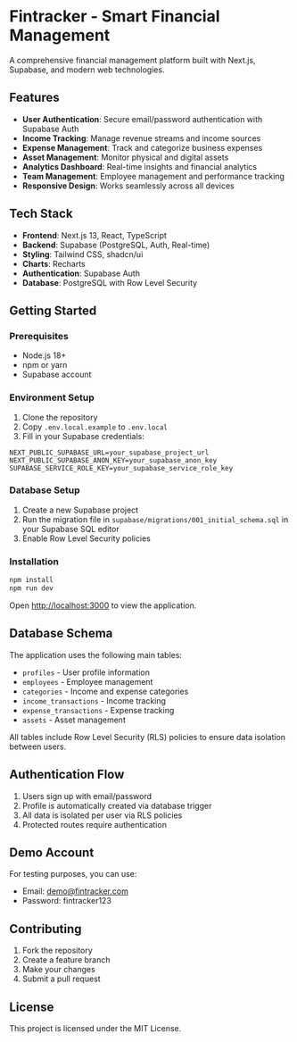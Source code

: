 # Fintracker - Smart Financial Management

A comprehensive financial management platform built with Next.js, Supabase, and modern web technologies.

## Features

- **User Authentication**: Secure email/password authentication with Supabase Auth
- **Income Tracking**: Manage revenue streams and income sources
- **Expense Management**: Track and categorize business expenses
- **Asset Management**: Monitor physical and digital assets
- **Analytics Dashboard**: Real-time insights and financial analytics
- **Team Management**: Employee management and performance tracking
- **Responsive Design**: Works seamlessly across all devices

## Tech Stack

- **Frontend**: Next.js 13, React, TypeScript
- **Backend**: Supabase (PostgreSQL, Auth, Real-time)
- **Styling**: Tailwind CSS, shadcn/ui
- **Charts**: Recharts
- **Authentication**: Supabase Auth
- **Database**: PostgreSQL with Row Level Security

## Getting Started

### Prerequisites

- Node.js 18+ 
- npm or yarn
- Supabase account

### Environment Setup

1. Clone the repository
2. Copy `.env.local.example` to `.env.local`
3. Fill in your Supabase credentials:

```env
NEXT_PUBLIC_SUPABASE_URL=your_supabase_project_url
NEXT_PUBLIC_SUPABASE_ANON_KEY=your_supabase_anon_key
SUPABASE_SERVICE_ROLE_KEY=your_supabase_service_role_key
```

### Database Setup

1. Create a new Supabase project
2. Run the migration file in `supabase/migrations/001_initial_schema.sql` in your Supabase SQL editor
3. Enable Row Level Security policies

### Installation

```bash
npm install
npm run dev
```

Open [http://localhost:3000](http://localhost:3000) to view the application.

## Database Schema

The application uses the following main tables:

- `profiles` - User profile information
- `employees` - Employee management
- `categories` - Income and expense categories  
- `income_transactions` - Income tracking
- `expense_transactions` - Expense tracking
- `assets` - Asset management

All tables include Row Level Security (RLS) policies to ensure data isolation between users.

## Authentication Flow

1. Users sign up with email/password
2. Profile is automatically created via database trigger
3. All data is isolated per user via RLS policies
4. Protected routes require authentication

## Demo Account

For testing purposes, you can use:
- Email: demo@fintracker.com
- Password: fintracker123

## Contributing

1. Fork the repository
2. Create a feature branch
3. Make your changes
4. Submit a pull request

## License

This project is licensed under the MIT License.